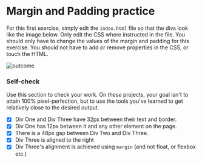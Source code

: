 # Margin and Padding practice

For this first exercise, simply edit the `index.html` file so that the divs look like the image below. Only edit the CSS where instructed in the file. You should only have to change the values of the margin and padding for this exercise. You should not have to add or remove properties in the CSS, or touch the HTML.

![outcome](./desired-outcome.png)

### Self-check

Use this section to check your work. On _these_ projects, your goal isn't to attain 100% pixel-perfection, but to use the tools you've learned to get relatively close to the desired output.

- [x] Div One and Div Three have 32px between their text and border.
- [x] Div One has 12px between it and any other element on the page.
- [x] There is a 48px gap between Div Two and Div Three.
- [x] Div Three is aligned to the right
- [x] Div Three's alignment is achieved using `margin` (and not float, or flexbox etc.)
